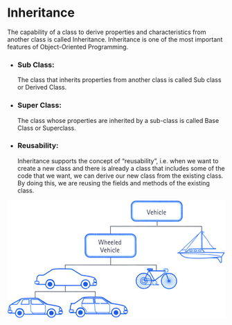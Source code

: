 # Inheritance
The capability of a class to derive properties and characteristics from another class is called Inheritance. Inheritance is one of the most important features of Object-Oriented Programming.

- ### Sub Class:
    The class that inherits properties from another class is called Sub class or Derived Class.
- ### Super Class:
    The class whose properties are inherited by a sub-class is called Base Class or Superclass.
- ### Reusability:
    Inheritance supports the concept of “reusability”, i.e. when we want to create a new class and there is already a class that includes some of the code that we want, we can derive our new class from the existing class. By doing this, we are reusing the fields and methods of the existing class.


![](/assets/images/inheritance.jpg)